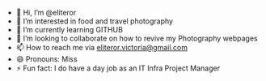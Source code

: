 - 👋 Hi, I’m @eliteror
- 👀 I’m interested in food and travel photography
- 🌱 I’m currently learning GITHUB
- 💞️ I’m looking to collaborate on how to revive my Photography webpages
- 📫 How to reach me via eliteror.victoria@gmail.com
- 😄 Pronouns: Miss
- ⚡ Fun fact: I do have a day job as an IT Infra Project Manager

<!---
eliteror/eliteror is a ✨ special ✨ repository because its `README.md` (this file) appears on your GitHub profile.
You can click the Preview link to take a look at your changes.
--->
